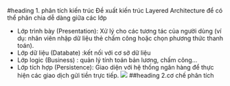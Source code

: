 #heading 1. phân tích kiến trúc
Đề xuất kiến trúc Layered Architecture để có thể phân chia dễ dàng giữa các lớp
- Lớp trình bày (Presentation): Xử lý cho các tương tác của người dùng (ví dụ: nhân viên nhập dữ liệu thẻ chấm công hoặc chọn phương thức thanh toán).
- Lớp dữ liệu (Databate) :kết nối với cơ sở dữ liệu
- Lớp logic (Business) : quản lý tính toán bản lương, chấm công...
- Lớp tích hợp (Persistence): Giao diện với hệ thống ngân hàng để thực hiện các giao dịch gửi tiền trực tiếp.
  ![](https://www.planttext.com/api/plantuml/png/X5HBJiCm4Dtx55PNiEWLK6aYKQcXei9YFt8ZssfgXxH6HAXhLfm28LOL-sR1WfFa15m1Ewr3FYva4sdcvRrvRqRvBZv7wmra6xrA44g1Be75U43A_Rja-4g0mWjH5izoW9yGnZI1zRegXoAMCmxophohbdaeBuiNUSEraenmJOdfSw90dfqV0AmiTc8CaWKSLe51LOrjZtYkGP9CH9R8aT-RMfGxIST8EUHZK06e2dpas_QjH8e9YcUCMpSfVYYBjwObewgdt13NCplTHntbfopPoViKpfnZM8fuHJBe-Vupa9gMY8DWAunDitZQDCbqZccvtwKuB8iFd5ZpkkaxKBSgr94PVLxb6-hBsda2-JNOeKpWz2XIVpZbghl-HElkUWm5uJOw8LkjbaD3rOoWGUUBBB4BxmNcC_-renoRatnDcuudSJNHZ86SmA-QNNF0THvBCqwzNaFRE_RXyC9pBl_WtBZ8U-8MsjepwX-JnVYsTGBQ2HLv3jp2EccWzhKTYPmbVxSbWqQnNDX_oGy0003__mC0)
##heading 2.cơ chế phân tích  

